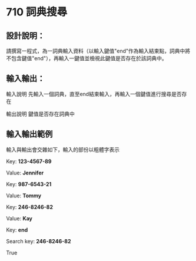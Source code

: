 # 710 詞典搜尋
## 設計說明：
請撰寫一程式，為一詞典輸入資料（以輸入鍵值"end"作為輸入結束點，詞典中將不包含鍵值"end"），再輸入一鍵值並檢視此鍵值是否存在於該詞典中。

## 輸入輸出：
輸入說明
先輸入一個詞典，直至end結束輸入，再輸入一個鍵值進行搜尋是否存在

輸出說明
鍵值是否存在詞典中

## 輸入輸出範例
輸入與輸出會交雜如下，輸入的部份以粗體字表示

Key: **123-4567-89**

Value: **Jennifer**

Key: **987-6543-21**

Value: **Tommy**

Key: **246-8246-82**

Value: **Kay**

Key: **end**

Search key: **246-8246-82**

True


